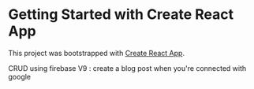 # Getting Started with Create React App

This project was bootstrapped with [Create React App](https://github.com/facebook/create-react-app).

CRUD using firebase V9 : create a blog post when you're connected with google